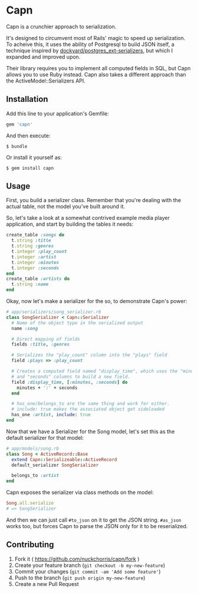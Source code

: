 # Capn
Capn is a crunchier approach to serialization.

It's designed to circumvent most of Rails' magic to speed up serialization.
To acheive this, it uses the ability of Postgresql to build JSON itself, a
technique inspired by [dockyard/postgres\_ext-serializers][dockyard-gem],
but which I expanded and improved upon.

Their library requires you to implement all computed fields in SQL, but Capn
allows you to use Ruby instead.  Capn also takes a different approach than
the ActiveModel::Serializers API.

[dockyard-gem]: https://github.com/dockyard/postgres_ext-serializers

## Installation

Add this line to your application's Gemfile:

```ruby
gem 'capn'
```

And then execute:

    $ bundle

Or install it yourself as:

    $ gem install capn

## Usage
First, you build a serializer class.  Remember that you're dealing with the
actual table, not the model you've built around it.

So, let's take a look at a somewhat contrived example media player
application, and start by building the tables it needs:

```ruby
create_table :songs do
  t.string :title
  t.string :genres
  t.integer :play_count
  t.integer :artist
  t.integer :minutes
  t.integer :seconds
end
create_table :artists do
  t.string :name
end
```

Okay, now let's make a serializer for the so, to demonstrate Capn's power:

```ruby
# app/serializers/song_serializer.rb
class SongSerializer < Capn::Serializer
  # Name of the object type in the serialized output
  name :song

  # Direct mapping of fields
  fields :title, :genres

  # Serializes the "play_count" column into the "plays" field
  field :plays => :play_count

  # Creates a computed field named "display_time", which uses the "minutes"
  # and "seconds" columns to build a new field.
  field :display_time, [:minutes, :seconds] do
    minutes + ':' + seconds
  end

  # has_one/belongs_to are the same thing and work for either.
  # include: true makes the associated object get sideloaded
  has_one :artist, include: true
end
```

Now that we have a Serializer for the Song model, let's set this as the
default serializer for that model:

```ruby
# app/models/song.rb
class Song < ActiveRecord::Base
  extend Capn::Serializeable::ActiveRecord
  default_serializer SongSerializer

  belongs_to :artist
end
```

Capn exposes the serializer via class methods on the model:

```ruby
Song.all.serialize
# => SongSerializer
```

And then we can just call `#to_json` on it to get the JSON string. `#as_json`
works too, but forces Capn to parse the JSON only for it to be reserialized.

## Contributing

1. Fork it ( https://github.com/nuckchorris/capn/fork )
2. Create your feature branch (`git checkout -b my-new-feature`)
3. Commit your changes (`git commit -am 'Add some feature'`)
4. Push to the branch (`git push origin my-new-feature`)
5. Create a new Pull Request
